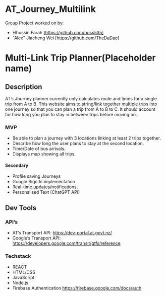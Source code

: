 # AT_Journey_Multilink
Group Project worked on by:
- Elhussin Farah [https://github.com/huss535]
- "Alex" Jiacheng Wei [https://github.com/TheDaDao]

# Multi-Link Trip Planner(Placeholder name)

## Description
AT’s Journey planner currently only calculates route and times for a single trip from A to B.
This website aims to string/link together multiple trips into one journey so that you can plan a trip from A to B to C. It should account for how long you plan to stay in between trips before moving on.

### MVP
- Be able to plan a journey with 3 locations linking at least 2 trips together.
- Describe how long the user plans to stay at the second location.
- Time/Date of bus arrivals.
- Displays map showing all trips.
#### Secondary
- Profile saving Journeys
- Google Sign In implementation
- Real-time updates/notifications.
- Personalised Text (ChatGPT API)

## Dev Tools

### API’s
- AT’s Transport API: 
https://dev-portal.at.govt.nz/
- Google’s Transport API:
https://developers.google.com/transit/gtfs/reference

### Techstack
- REACT
- HTML/CSS
- JavaScript
- Node.js
- Firebase Authentication 
    https://firebase.google.com/docs/auth 


